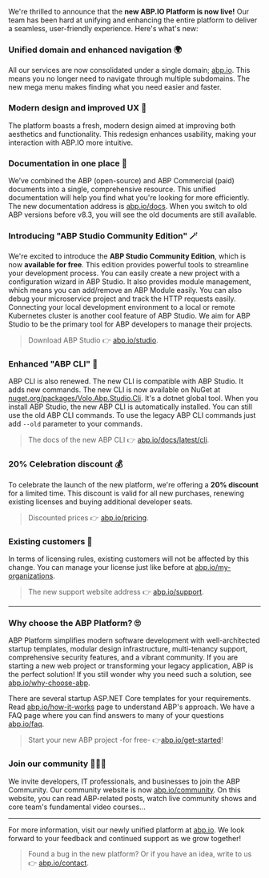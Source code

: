 We're thrilled to announce that the **new ABP.IO Platform is now live!** Our team has been hard at unifying and enhancing the entire platform to deliver a seamless, user-friendly experience. Here's what's new:



### Unified domain and enhanced navigation 🌍

All our services are now consolidated under a single domain; [abp.io](https://abp.io). This means you no longer need to navigate through multiple subdomains. The new mega menu makes finding what you need easier and faster.


### Modern design and improved UX 🎨

The platform boasts a fresh, modern design aimed at improving both aesthetics and functionality. This redesign enhances usability, making your interaction with ABP.IO more intuitive.



### Documentation in one place 📃

We’ve combined the ABP (open-source) and ABP Commercial (paid) documents into a single, comprehensive resource. This unified documentation will help you find what you're looking for more efficiently. The new documentation address is [abp.io/docs](https://abp.io/docs).  When you switch to old ABP versions before v8.3, you will see the old documents are still available. 



### Introducing "ABP Studio Community Edition" 🪄

We're excited to introduce the **ABP Studio Community Edition**, which is now **available for free**. This edition provides powerful tools to streamline your development process. You can easily create a new project with a configuration wizard in ABP Studio. It also provides module management, which means you can add/remove an ABP Module easily. You can also debug your microservice project and track the HTTP requests easily. Connecting your local development environment to a local or remote Kubernetes cluster is another cool feature of ABP Studio. We aim for ABP Studio to be the primary tool for ABP developers to manage their projects.

> Download ABP Studio 👉 [abp.io/studio](https://abp.io/studio). 


### Enhanced "ABP CLI" 🚀

ABP CLI is also renewed. The new CLI is compatible with ABP Studio. It adds new commands. The new CLI is now available on NuGet at [nuget.org/packages/Volo.Abp.Studio.Cli](https://www.nuget.org/packages/Volo.Abp.Studio.Cli). It's a dotnet global tool. When you install ABP Studio, the new ABP CLI is automatically installed.  You can still use the old ABP CLI commands. To use the legacy ABP CLI commands just add `--old` parameter to your commands.  

> The docs of the new ABP CLI 👉 [abp.io/docs/latest/cli](https://abp.io/docs/latest/cli).



### 20% Celebration discount 💰

To celebrate the launch of the new platform, we're offering a **20% discount** for a limited time. This discount is valid for all new purchases, renewing existing licenses and buying additional developer seats. 

> Discounted prices 👉 [abp.io/pricing](https://abp.io/pricing).


### Existing customers 🛂 

In terms of licensing rules, existing customers will not be affected by this change. You can manage your license just like before at [abp.io/my-organizations](https://abp.io/my-organizations).

> The new support website address 👉 [abp.io/support](https://abp.io/support). 

---

### Why choose the ABP Platform? 🙄

ABP Platform simplifies modern software development with well-architected startup templates, modular design infrastructure, multi-tenancy support, comprehensive security features, and a vibrant community. If you are starting a new web project or transforming your legacy application, ABP is the perfect solution! If you still wonder why you need such a solution, see [abp.io/why-choose-abp](https://abp.io/why-choose-abp). 

There are several startup ASP.NET Core templates for your requirements. Read [abp.io/how-it-works](https://abp.io/how-it-works) page to understand ABP's approach. We have a FAQ page where you can find answers to many of your questions [abp.io/faq](https://abp.io/faq).

>  Start your new ABP project -for free- 👉[abp.io/get-started](https://abp.io/get-started)! 


### Join our community 👨‍👨‍👦

We invite developers, IT professionals, and businesses to join the ABP Community. Our community website is now [abp.io/community](https://abp.io/community). On this website, you can read ABP-related posts, watch live community shows and core team's fundamental video courses...

------

For more information, visit our newly unified platform at [abp.io](https://abp.io). We look forward to your feedback and continued support as we grow together! 

> Found a bug in the new platform? Or if you have an idea, write to us 👉 [abp.io/contact](https://abp.io/contact).
